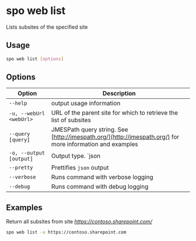# spo web list

Lists subsites of the specified site

## Usage

```sh
spo web list [options]
```

## Options

Option|Description
------|-----------
`--help`|output usage information
`-u, --webUrl <webUrl>`|URL of the parent site for which to retrieve the list of subsites
`--query [query]`|JMESPath query string. See [http://jmespath.org/](http://jmespath.org/) for more information and examples
`-o, --output [output]`|Output type. `json|text`. Default `text`
`--pretty`|Prettifies `json` output
`--verbose`|Runs command with verbose logging
`--debug`|Runs command with debug logging

## Examples

Return all subsites from site _https://contoso.sharepoint.com/_

```sh
spo web list -u https://contoso.sharepoint.com
```